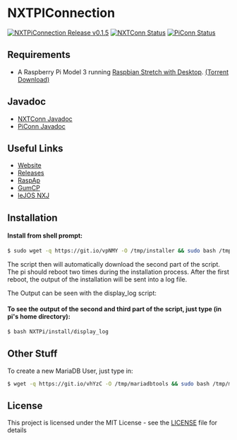 # NXTPIConnection 
[![NXTPiConnection Release v0.1.5](https://img.shields.io/badge/NXTPiConnection_Release-v0.1.5-blue.svg)](https://github.com/MarkusJx/NXTPIConnection/releases/tag/v0.1.4) [![NXTConn Status](https://img.shields.io/badge/NXTConn_Status-Testing-orange.svg)](https://github.com/MarkusJx/NXTPIConnection/releases/tag/v0.1.4) [![PiConn Status](https://img.shields.io/badge/PiConn_Status-Testing-orange.svg)](https://github.com/MarkusJx/NXTPIConnection/releases/tag/v0.1.4) 

## Requirements
* A Raspberry Pi Model 3 running [Raspbian Stretch with Desktop](https://downloads.raspberrypi.org/raspbian_latest). [(Torrent Download)](https://downloads.raspberrypi.org/raspbian_latest.torrent)

## Javadoc
* [NXTConn Javadoc](https://markusjx.github.io/NXTPIConnection/NXTConnJavadoc/)
* [PiConn Javadoc](https://markusjx.github.io/NXTPIConnection/PiConnJavadoc/)

## Useful Links
* [Website](https://markusjx.github.io/NXTPIConnection/)
* [Releases](https://github.com/MarkusJx/NXTPIConnection/releases)
* [RaspAp](https://github.com/billz/raspap-webgui)
* [GumCP](https://github.com/gumslone/GumCP)
* [leJOS NXJ](https://sourceforge.net/projects/nxt.lejos.p/files/)

## Installation

#### Install from shell prompt:
```sh
$ sudo wget -q https://git.io/vpNMY -O /tmp/installer && sudo bash /tmp/installer
```

The script then will automatically download the second part of the script.
The pi should reboot two times during the installation process.
After the first reboot, the output of the installation will be sent into a log file.

The Output can be seen with the display_log script:

#### To see the output of the second and third part of the script, just type (in pi's home directory):
```sh
$ bash NXTPi/install/display_log
```

## Other Stuff

To create a new MariaDB User, just type in:
```sh
$ wget -q https://git.io/vhYzC -O /tmp/mariadbtools && sudo bash /tmp/mariadbtools
```

## License

This project is licensed under the MIT License - see the [LICENSE](LICENSE) file for details
